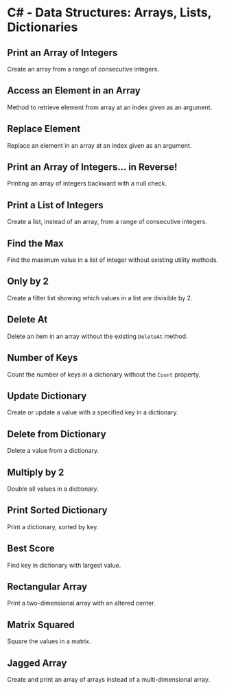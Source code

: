 # C# - Data Structures: Arrays, Lists, Dictionaries

## Print an Array of Integers
Create an array from a range of consecutive integers.

## Access an Element in an Array
Method to retrieve element from array at an index given as an argument.

## Replace Element
Replace an element in an array at an index given as an argument.

## Print an Array of Integers... in Reverse!
Printing an array of integers backward with a null check.

## Print a List of Integers
Create a list, instead of an array, from a range of consecutive integers.

## Find the Max
Find the maximum value in a list of integer without existing utility methods.

## Only by 2
Create a filter list showing which values in a list are divisible by 2.

## Delete At
Delete an item in an array without the existing `DeleteAt` method.

## Number of Keys
Count the number of keys in a dictionary without the `Count` property.

## Update Dictionary
Create or update a value with a specified key in a dictionary.

## Delete from Dictionary
Delete a value from a dictionary.

## Multiply by 2
Double all values in a dictionary.

## Print Sorted Dictionary
Print a dictionary, sorted by key.

## Best Score
Find key in dictionary with largest value.

## Rectangular Array
Print a two-dimensional array with an altered center.

## Matrix Squared
Square the values in a matrix.

## Jagged Array
Create and print an array of arrays instead of a multi-dimensional array.
